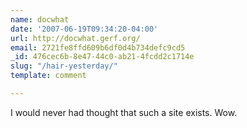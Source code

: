 ```yaml
---
name: docwhat
date: '2007-06-19T09:34:20-04:00'
url: http://docwhat.gerf.org/
email: 2721fe8ffd609b6df0d4b734defc9cd5
_id: 476cec6b-8e47-44c0-ab21-4fcdd2c1714e
slug: "/hair-yesterday/"
template: comment

---
```


I would never had thought that such a site exists. Wow.
